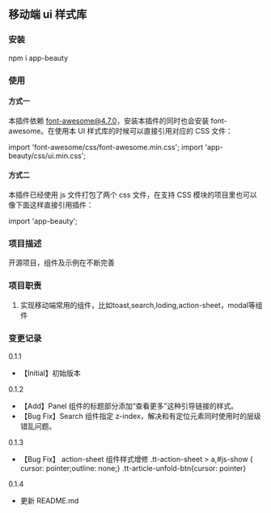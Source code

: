 <!--

- @Author: liva
- @Date: 2019-07-26 09:25:28
- @LastEditors: liva
- @LastEditTime: 2020-12-08 16:37:37
-->

## 移动端 ui 样式库
### 安装
npm i app-beauty


### 使用

#### 方式一
本插件依赖 font-awesome@4.7.0，安装本插件的同时也会安装 font-awesome。在使用本 UI 样式库的时候可以直接引用对应的 CSS 文件：

import 'font-awesome/css/font-awesome.min.css';
import 'app-beauty/css/ui.min.css';

#### 方式二
本插件已经使用 js 文件打包了两个 css 文件，在支持 CSS 模块的项目里也可以像下面这样直接引用插件：

import 'app-beauty';

### 项目描述

开源项目，组件及示例在不断完善

### 项目职责

1. 实现移动端常用的组件，比如toast,search,loding,action-sheet，modal等组件

### 变更记录

0.1.1
- 【Initial】初始版本

0.1.2
- 【Add】Panel 组件的标题部分添加“查看更多”这种引导链接的样式。
- 【Bug Fix】Search 组件指定 z-index，解决和有定位元素同时使用时的层级错乱问题。 

0.1.3
- 【Bug Fix】 action-sheet 组件样式增修
  .tt-action-sheet > a,#js-show  { cursor: pointer;outline: none;}
  .tt-article-unfold-btn{cursor: pointer}   
  
0.1.4
- 更新 README.md
